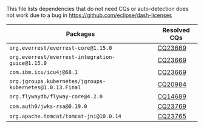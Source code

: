 This file lists dependencies that do not need CQs or auto-detection does not work due to a bug in https://github.com/eclipse/dash-licenses

| Packages | Resolved CQs |
| --- | --- |
| `org.everrest/everrest-core@1.15.0` | [CQ23669](https://dev.eclipse.org/ipzilla/show_bug.cgi?id=23669) |
| `org.everrest/everrest-integration-guice@1.15.0` | [CQ23669](https://dev.eclipse.org/ipzilla/show_bug.cgi?id=23669) |
| `com.ibm.icu/icu4j@68.1` |  [CQ23669](https://dev.eclipse.org/ipzilla/show_bug.cgi?id=23654) |
| `org.jgroups.kubernetes/jgroups-kubernetes@1.0.13.Final` | [CQ20984](https://dev.eclipse.org/ipzilla/show_bug.cgi?id=20984) |
| `org.flywaydb/flyway-core@4.2.0` | [CQ14689](https://dev.eclipse.org/ipzilla/show_bug.cgi?id=14689) |
| `com.auth0/jwks-rsa@0.19.0` | [CQ23769](https://dev.eclipse.org/ipzilla/show_bug.cgi?id=23769) |
| `org.apache.tomcat/tomcat-jni@10.0.14` |  [CQ23765](https://dev.eclipse.org/ipzilla/show_bug.cgi?id=23765) |
                                            
